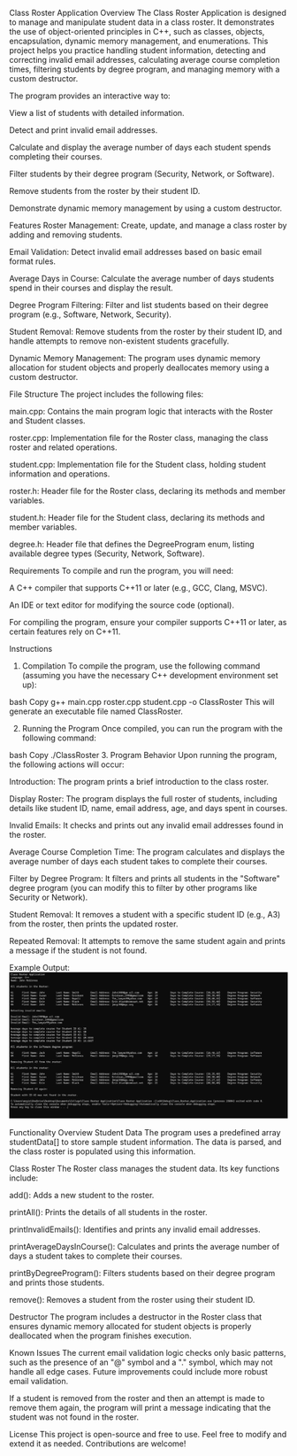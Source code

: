 Class Roster Application
Overview
The Class Roster Application is designed to manage and manipulate student data in a class roster. It demonstrates the use of object-oriented principles in C++, such as classes, objects, encapsulation, dynamic memory management, and enumerations. This project helps you practice handling student information, detecting and correcting invalid email addresses, calculating average course completion times, filtering students by degree program, and managing memory with a custom destructor.

The program provides an interactive way to:

View a list of students with detailed information.

Detect and print invalid email addresses.

Calculate and display the average number of days each student spends completing their courses.

Filter students by their degree program (Security, Network, or Software).

Remove students from the roster by their student ID.

Demonstrate dynamic memory management by using a custom destructor.

Features
Roster Management: Create, update, and manage a class roster by adding and removing students.

Email Validation: Detect invalid email addresses based on basic email format rules.

Average Days in Course: Calculate the average number of days students spend in their courses and display the result.

Degree Program Filtering: Filter and list students based on their degree program (e.g., Software, Network, Security).

Student Removal: Remove students from the roster by their student ID, and handle attempts to remove non-existent students gracefully.

Dynamic Memory Management: The program uses dynamic memory allocation for student objects and properly deallocates memory using a custom destructor.

File Structure
The project includes the following files:

main.cpp: Contains the main program logic that interacts with the Roster and Student classes.

roster.cpp: Implementation file for the Roster class, managing the class roster and related operations.

student.cpp: Implementation file for the Student class, holding student information and operations.

roster.h: Header file for the Roster class, declaring its methods and member variables.

student.h: Header file for the Student class, declaring its methods and member variables.

degree.h: Header file that defines the DegreeProgram enum, listing available degree types (Security, Network, Software).

Requirements
To compile and run the program, you will need:

A C++ compiler that supports C++11 or later (e.g., GCC, Clang, MSVC).

An IDE or text editor for modifying the source code (optional).

For compiling the program, ensure your compiler supports C++11 or later, as certain features rely on C++11.

Instructions
1. Compilation
To compile the program, use the following command (assuming you have the necessary C++ development environment set up):

bash
Copy
g++ main.cpp roster.cpp student.cpp -o ClassRoster
This will generate an executable file named ClassRoster.

2. Running the Program
Once compiled, you can run the program with the following command:

bash
Copy
./ClassRoster
3. Program Behavior
Upon running the program, the following actions will occur:

Introduction: The program prints a brief introduction to the class roster.

Display Roster: The program displays the full roster of students, including details like student ID, name, email address, age, and days spent in courses.

Invalid Emails: It checks and prints out any invalid email addresses found in the roster.

Average Course Completion Time: The program calculates and displays the average number of days each student takes to complete their courses.

Filter by Degree Program: It filters and prints all students in the "Software" degree program (you can modify this to filter by other programs like Security or Network).

Student Removal: It removes a student with a specific student ID (e.g., A3) from the roster, then prints the updated roster.

Repeated Removal: It attempts to remove the same student again and prints a message if the student is not found.

Example Output:
![Screenshot of Output](ConsoleApplication1/images/Class%20Roster%20Application%20Output.jpg)

Functionality Overview
Student Data
The program uses a predefined array studentData[] to store sample student information. The data is parsed, and the class roster is populated using this information.

Class Roster
The Roster class manages the student data. Its key functions include:

add(): Adds a new student to the roster.

printAll(): Prints the details of all students in the roster.

printInvalidEmails(): Identifies and prints any invalid email addresses.

printAverageDaysInCourse(): Calculates and prints the average number of days a student takes to complete their courses.

printByDegreeProgram(): Filters students based on their degree program and prints those students.

remove(): Removes a student from the roster using their student ID.

Destructor
The program includes a destructor in the Roster class that ensures dynamic memory allocated for student objects is properly deallocated when the program finishes execution.

Known Issues
The current email validation logic checks only basic patterns, such as the presence of an "@" symbol and a "." symbol, which may not handle all edge cases. Future improvements could include more robust email validation.

If a student is removed from the roster and then an attempt is made to remove them again, the program will print a message indicating that the student was not found in the roster.

License
This project is open-source and free to use. Feel free to modify and extend it as needed. Contributions are welcome!

